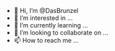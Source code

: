 - 👋 Hi, I’m @DasBrunzel
- 👀 I’m interested in ...
- 🌱 I’m currently learning ...
- 💞️ I’m looking to collaborate on ...
- 📫 How to reach me ...

<!---
DasBrunzel/DasBrunzel is a ✨ special ✨ repository because its `README.md` (this file) appears on your GitHub profile.
You can click the Preview link to take a look at your changes.
--->
